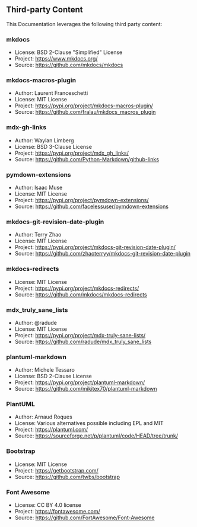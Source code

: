 ## Third-party Content

This Documentation leverages the following third party content:

### mkdocs
* License: BSD 2-Clause "Simplified" License
* Project: https://www.mkdocs.org/
* Source: https://github.com/mkdocs/mkdocs

### mkdocs-macros-plugin
* Author: Laurent Franceschetti
* License: MIT License
* Project: https://pypi.org/project/mkdocs-macros-plugin/
* Source: https://github.com/fralau/mkdocs_macros_plugin

### mdx-gh-links
* Author: Waylan Limberg
* License: BSD 3-Clause License
* Project: https://pypi.org/project/mdx_gh_links/
* Source: https://github.com/Python-Markdown/github-links

### pymdown-extensions
* Author: Isaac Muse
* License: MIT License
* Project: https://pypi.org/project/pymdown-extensions/
* Source: https://github.com/facelessuser/pymdown-extensions

### mkdocs-git-revision-date-plugin
* Author: Terry Zhao
* License: MIT License
* Project: https://pypi.org/project/mkdocs-git-revision-date-plugin/
* Source: https://github.com/zhaoterryy/mkdocs-git-revision-date-plugin

### mkdocs-redirects
* License: MIT License
* Project: https://pypi.org/project/mkdocs-redirects/
* Source: https://github.com/mkdocs/mkdocs-redirects

### mdx_truly_sane_lists
* Author: @radude
* License: MIT License
* Project: https://pypi.org/project/mdx-truly-sane-lists/
* Source: https://github.com/radude/mdx_truly_sane_lists

### plantuml-markdown
* Author: Michele Tessaro
* License: BSD 2-Clause License
* Project: https://pypi.org/project/plantuml-markdown/
* Source: https://github.com/mikitex70/plantuml-markdown

### PlantUML
* Author: Arnaud Roques
* License: Various alternatives possible including EPL and MIT
* Project: https://plantuml.com/
* Source: https://sourceforge.net/p/plantuml/code/HEAD/tree/trunk/

### Bootstrap
* License: MIT License
* Project: https://getbootstrap.com/
* Source: https://github.com/twbs/bootstrap

### Font Awesome
* License: CC BY 4.0 license
* Project: https://fontawesome.com/
* Source: https://github.com/FortAwesome/Font-Awesome
